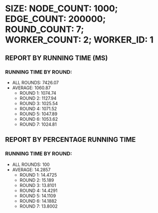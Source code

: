 
# SIZE: NODE_COUNT: 1000; EDGE_COUNT: 200000; ROUND_COUNT: 7; WORKER_COUNT: 2; WORKER_ID: 1

## REPORT BY RUNNING TIME (MS)

 ### RUNNING TIME BY ROUND:

  + ALL ROUNDS: 7426.07
  + AVERAGE: 1060.87
     + ROUND 1: 1074.74
     + ROUND 2: 1127.94
     + ROUND 3: 1025.54
     + ROUND 4: 1071.52
     + ROUND 5: 1047.89
     + ROUND 6: 1053.62
     + ROUND 7: 1024.81

## REPORT BY PERCENTAGE RUNNING TIME

 ### RUNNING TIME BY ROUND:

  + ALL ROUNDS: 100
  + AVERAGE: 14.2857
     + ROUND 1: 14.4725
     + ROUND 2: 15.189
     + ROUND 3: 13.8101
     + ROUND 4: 14.4291
     + ROUND 5: 14.1109
     + ROUND 6: 14.1882
     + ROUND 7: 13.8002

